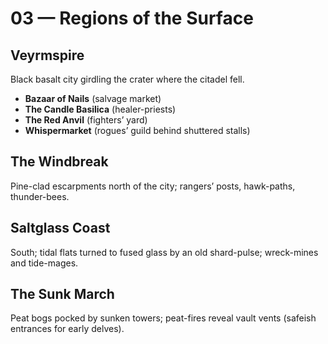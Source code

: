 # 03 — Regions of the Surface

## Veyrmspire
Black basalt city girdling the crater where the citadel fell.
- **Bazaar of Nails** (salvage market)
- **The Candle Basilica** (healer-priests)
- **The Red Anvil** (fighters’ yard)
- **Whispermarket** (rogues’ guild behind shuttered stalls)

## The Windbreak
Pine-clad escarpments north of the city; rangers’ posts, hawk-paths, thunder-bees.

## Saltglass Coast
South; tidal flats turned to fused glass by an old shard-pulse; wreck-mines and tide-mages.

## The Sunk March
Peat bogs pocked by sunken towers; peat-fires reveal vault vents (safeish entrances for early delves).
